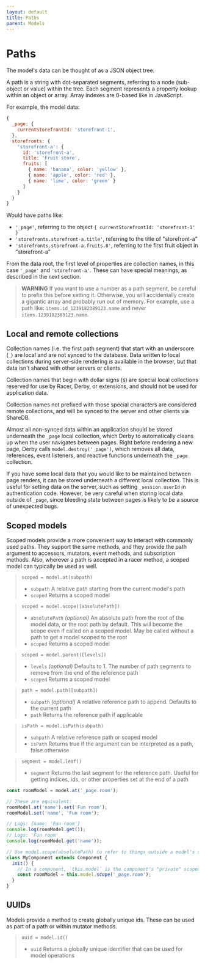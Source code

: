 ```yaml
---
layout: default
title: Paths
parent: Models
---
```


# Paths

The model's data can be thought of as a JSON object tree.

A path is a string with dot-separated segments, referring to a node (sub-object or value) within the tree. Each segment represents a property lookup within an object or array. Array indexes are 0-based like in JavaScript.

For example, the model data:

```js
{
  _page: {
    currentStorefrontId: 'storefront-1',
  },
  storefronts: {
    'storefront-a': {
      id: 'storefront-a',
      title: 'Fruit store',
      fruits: [
        { name: 'banana', color: 'yellow' },
        { name: 'apple', color: 'red' },
        { name: 'lime', color: 'green' }
      ]
    }
  }
}
```

Would have paths like:
- `'_page'`, referring to the object `{ currentStorefrontId: 'storefront-1' }`
- `'storefronts.storefront-a.title'`, referring to the title of "storefront-a"
- `'storefronts.storefront-a.fruits.0'`, referring to the first fruit object in "storefront-a"

From the data root, the first level of properties are collection names, in this case `'_page'` and `'storefront-a'`. These can have special meanings, as described in the next section.

> **WARNING** If you want to use a number as a path segment, be careful to prefix this before setting it. Otherwise, you will accidentally create a gigantic array and probably run out of memory. For example, use a path like: `items.id_1239182389123.name` and never `items.1239182389123.name`.

## Local and remote collections

Collection names (i.e. the first path segment) that start with an underscore (`_`) are local and are not synced to the database. Data written to local collections during server-side rendering _is_ available in the browser, but that data isn't shared with other servers or clients.

Collection names that begin with dollar signs (`$`) are special local collections reserved for use by Racer, Derby, or extensions, and should not be used for application data.

Collection names not prefixed with those special characters are considered remote collections, and will be synced to the server and other clients via ShareDB.

Almost all non-synced data within an application should be stored underneath the `_page` local collection, which Derby to automatically cleans up when the user navigates between pages. Right before rendering a new page, Derby calls `model.destroy('_page')`, which removes all data, references, event listeners, and reactive functions underneath the `_page` collection.

If you have some local data that you would like to be maintained between page renders, it can be stored underneath a different local collection. This is useful for setting data on the server, such as setting `_session.userId` in authentication code. However, be very careful when storing local data outside of `_page`, since bleeding state between pages is likely to be a source of unexpected bugs.

## Scoped models

Scoped models provide a more convenient way to interact with commonly used paths. They support the same methods, and they provide the path argument to accessors, mutators, event methods, and subscription methods. Also, wherever a path is accepted in a racer method, a scoped model can typically be used as well.

> `scoped = model.at(subpath)`
> * `subpath` A relative path starting from the current model's path
> * `scoped` Returns a scoped model

> `scoped = model.scope([absolutePath])`
> * `absolutePath` *(optional)* An absolute path from the root of the model data, or the root path by default. This will become the scope even if called on a scoped model. May be called without a path to get a model scoped to the root
> * `scoped` Returns a scoped model

> `scoped = model.parent([levels])`
> * `levels` *(optional)* Defaults to 1. The number of path segments to remove from the end of the reference path
> * `scoped` Returns a scoped model

> `path = model.path([subpath])`
> * `subpath` *(optional)* A relative reference path to append. Defaults to the current path
> * `path` Returns the reference path if applicable

> `isPath = model.isPath(subpath)`
> * `subpath` A relative reference path or scoped model
> * `isPath` Returns true if the argument can be interpreted as a path, false otherwise

> `segment = model.leaf()`
> * `segment` Returns the last segment for the reference path. Useful for getting indices, ids, or other properties set at the end of a path

```js
const roomModel = model.at('_page.room');

// These are equivalent:
roomModel.at('name').set('Fun room');
roomModel.set('name', 'Fun room');

// Logs: {name: 'Fun room'}
console.log(roomModel.get());
// Logs: 'Fun room'
console.log(roomModel.get('name'));

// Use model.scope(absolutePath) to refer to things outside a model's subtree.
class MyComponent extends Component {
  init() {
    // In a component, `this.model` is the component's "private" scoped model
    const roomModel = this.model.scope('_page.room');
  }
}
```

## UUIDs

Models provide a method to create globally unique ids. These can be used as part of a path or within mutator methods.

> `uuid = model.id()`
> * `uuid` Returns a globally unique identifier that can be used for model operations
